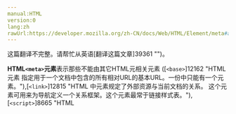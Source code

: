 ```yaml
---
manual:HTML
version:0
lang:zh
rawUrl:https://developer.mozilla.org/zh-CN/docs/Web/HTML/Element/meta#attr-itemprop
---
```




这篇翻译不完整。请帮忙从英语[翻译这篇文章]39361 "")。






**HTML`<meta>`元素**表示那些不能由其它HTML元相关元素 ([`<base>`]12162 "HTML <base> 元素 指定用于一个文档中包含的所有相对URL的基本URL。一份中只能有一个<base>元素。"),[`<link>`]12815 "HTML 中<link>元素规定了外部资源与当前文档的关系。 这个元素可用来为导航定义一个关系框架。这个元素最常于链接样式表。"),[`<script>`]8665 "HTML <script> 元素用于嵌入或引用可执行脚本。"),[`<style>`]16540 "HTML的<style>元素包含文档的样式信息或者文档的部分内容。默认情况下，该标签的样式信息通常是CSS的格式。")或[`<title>`]38841 "HTML <title> 元素 定义文档的标题，显示在浏览器的标题栏或标签页上。它只可以包含文本，若是包含有标签，则包含的任何标签都不会被解释。")) 之一表示的任何元数据信息.



* <dfn>[内容分类]39362 "")</dfn>元数据内容，如果`[itemprop]39363 "")`属性出现：[流数据]38973 "HTML/Content categories#Flow content"),[表述内容]38975 "")
* <dfn>允许的内容</dfn>无，这是一个[empty element]39005 "empty element: An empty element is an element from HTML, SVG, or MathML that cannot have any child nodes (i.e., nested elements or text nodes).")
* <dfn>标签省略</dfn>标签起始必须被呈现而标签结尾可被省略
* <dfn>允许的父元素</dfn>`<meta charset>`,`<meta http-equiv>`:[`<head>`]8648 "HTML head 元素 规定文档相关的通用信息（元数据），包括文档的标题，文档的样式和脚本的链接（定义）等。")元素. 如果`[http-equiv]39364 "")`不是编码声明, 它也可以在[`<noscript>`]13165 "如果页面上的脚本类型不受支持或者当前在浏览器中关闭了脚本，则在HTML  元素中定义脚本未被执行时的替代内容。")元素内部，它本身在[`<head>`]8648 "HTML head 元素 规定文档相关的通用信息（元数据），包括文档的标题，文档的样式和脚本的链接（定义）等。")元素内部。<br></br>`<meta name>`: 接受元数据内容的任何元素。<br></br>`<meta itemprop>`: 接受元数据内容或解析内容的任何元素。
* <dfn>DOM 接口</dfn>[`HTMLMetaElement`]2771 "此页面仍未被本地化, 期待您的翻译!")

## 属性<a name="属性"></a>


此元素包括[全局属性]38847 "")。



注意: 全局属性`[name]39365 "")`在[`<meta>`]26137 "HTML <meta> 元素表示那些不能由其它HTML元相关元素 (<base>, <link>, <script>, <style> 或 <title>) 之一表示的任何元数据信息.")元素中具有特殊的语义；另外， 在同一个 &lt;meta&gt; 标签中，`[name]39365 "")`,`[http-equiv]39364 "")`或者`[charset]39366 "")`三者中任何一个属性存在时，`[itemprop]39363 "")`属性不能被使用。




**`charset`**



此特性声明当前文档所使用的字符编码，但该声明可以被任何一个元素的**lang**特性的值覆盖。此特性的值必须是一个符合由IANA所定义的字符编码首选MIME 名称（*preferred MIME name*）之一。尽管标准不要求必须使用某些特定的字符编码，但它还是给出了一些建议：


* 鼓励使用 UTF-8；
* 不应该使用不兼容ASCII的编码规范， 以避免不必要的安全风险：浏览器不支持他们(这些不规范的编码)可能会导致浏览器渲染html出错. 在`JIS_C6226-1983`,`JIS_X0212-1990`,`HZ-GB-2312`,`JOHAB`,ISO-2022 系列,EBCDIC系列 等文字


**注意：**非兼容ASCII编码就是那些不会将8位代码点的`0x20`到`0x7E`映射为Unicode代码点`0x0020`到`0x007E`的编码)



* `CESU-8`,`UTF-7`,`BOCU-1`或`SCSU`这些字符集，因为这些字符集已经被证实存在跨站脚本攻击（XSS）的风险。
* 开发者应尽量避免使用`UTF-32`字符集对网页进行编码，因为不是所有的HTML5编码算法能够将其与`UTF-16`编码区分开来。

**注意：**
* 声明的字符编码必须与页面保存所使用的编码相匹配，以避免乱码和安全漏洞.
* [`<meta>`]26137 "HTML <meta> 元素表示那些不能由其它HTML元相关元素 (<base>, <link>, <script>, <style> 或 <title>) 之一表示的任何元数据信息.")元素必须包含在[`<head>`]8648 "HTML head 元素 规定文档相关的通用信息（元数据），包括文档的标题，文档的样式和脚本的链接（定义）等。")元素中 and**within the 512 first bytes**of the page, as some browsers only look at these first bytes before choosing a character set for the page.
* This[`<meta>`]26137 "HTML <meta> 元素表示那些不能由其它HTML元相关元素 (<base>, <link>, <script>, <style> 或 <title>) 之一表示的任何元数据信息.")element is only a part of the[algorithm to determine the character set]39367 "Algorithm charset page")of a page that browsers apply. The HTTP Content-Type header and any BOM elements have precedence over this element.
* 强烈建议使用该属性定义字符编码. 如果未定义，某些跨脚本技术可能危害网页，如[UTF-7 fallback cross-scripting technique]39368 "http://code.google.com/p/doctype/wiki/ArticleUtf7"). 保持设置该属性以避免类似风险。
* 该[`<meta>`]26137 "HTML <meta> 元素表示那些不能由其它HTML元相关元素 (<base>, <link>, <script>, <style> 或 <title>) 之一表示的任何元数据信息.")元素 的`[charset]39366 "")`属性和以下HTML5内容`<meta http-equiv="Content-Type" content="text/html; charset=*IANAcharset*">`等效，其中*`IANAcharset包含了和`*`[charset]39366 "")`一样的值**. 后者的语法仍然是允许的,虽然不再推荐。

<dl><dt id=''>**`content`**</dt><dd>基于内容，这个属性为`[http-equiv]39364 "")`或`[name]39365 "")`属性提供了与其相关的值的定义.</dd><dt id=''>**`http-equiv`**</dt><dd>这个枚举属性定义了能改变服务器和用户引擎行为的编译。这个编译值使用`[content]39369 "")`来定义，如下：<dl><dt id=''>content-language<i></i></dt><dd>这个指令定义页面使用的默认语言.**使用方式:**不要使用这个指令，因为它已经过时了。使用[`<html>`]12547 "HTML <html> 元素 表示一个HTML文档的根（顶级元素），所所以它也被称为根元素。其他所有其他元素必须是此元素的后代。")元素上全局的**lang**属性来替代它.
</dd><dt id=''>&quot;content-security-policy&quot;内容安全策略</dt><dd>它允许页面作者定义当前页的[内容策略]39370 ""). 内容策略主要指定允许的服务器源和脚本端点,这有助于防止跨站点脚本攻击.</dd><dt id=''>content-type<i></i></dt><dd>这个属性定义了文档的[MIME type]39371 "MIME"), 实际上由它的字符编码决定. It follows the same syntax as the HTTP`content-type`entity-header field, but as it is inside an HTML Element, most values are not possible. Therefore the valid syntax for its content is the literal string &#39;`text/html`&#39; eventually followed by a character set with the following syntax:&#39;`; charset=`*`IANAcharset`*&#39; where`IANAcharset`is the*preferred MIME name*for a character set as[defined by the IANA.]29348 "http://www.iana.org/assignments/character-sets")**Usage note:**
* 不要使用该指令因为它已过时。. 使用[`<meta>`]26137 "HTML <meta> 元素表示那些不能由其它HTML元相关元素 (<base>, <link>, <script>, <style> 或 <title>) 之一表示的任何元数据信息.")元素的`[charset]39366 "")`属性 代替。
* As the[`<meta>`]26137 "HTML <meta> 元素表示那些不能由其它HTML元相关元素 (<base>, <link>, <script>, <style> 或 <title>) 之一表示的任何元数据信息.")may not be used to change the type of a document in an XHTML document, or in an HTML5 document following the XHTML syntax, never set MIME type to an XHTML MIME type that way. It would be incorrect.
* Only an HTML document can use the content-type, so most of it is redundant: that&#39;s why it has been obsoleted and replaced by the`[charset]39366 "")`attribute.

</dd><dt id=''>default-style</dt><dd>这个属性指定了在页面上使用的首选样式表.`[content]39369 "")`属性必须包含[`<link>`]12815 "HTML 中<link>元素规定了外部资源与当前文档的关系。 这个元素可用来为导航定义一个关系框架。这个元素最常于链接样式表。")元素的标题,`[href]39320 "")`属性链接到CSS样式表或包含CSS样式表的[`<style>`]16540 "HTML的<style>元素包含文档的样式信息或者文档的部分内容。默认情况下，该标签的样式信息通常是CSS的格式。")元素的标题.</dd><dt id=''>refresh</dt><dd>这个属性指定:
* 如果`[content]39369 "")`只包含一个正整数,则是重新载入页面的时间间隔(秒);
* 如果`[content]39369 "")`包含一个正整数并且跟着一个字符串,则是重定向到指定链接的时间间隔(秒)
</dd><dt id=''>set-cookie<i></i></dt><dd>This pragma defines a[cookie]39372 "cookie")for the page. Its content must follows the syntax defines in the[IETF HTTP Cookie Specification]39373 "http://tools.ietf.org/html/draft-ietf-httpstate-cookie-14").**Note:**Do not use this pragma as it is obsolete. Use the HTTP header set-cookie instead.
</dd></dl></dd><dt id=''>**`name`**</dt><dd>该属性定义文档级元数据的名称。It should not be set if one of the attributes`[itemprop]39363 "")`,`[http-equiv]39364 "")`or`[charset]39366 "")`is also set.<br></br>This document-level metadata name is associated with a value, contained by the`[content]39369 "")`attribute. The possible values for the name element are, with their associated value, stored via the`[content]39369 "")`attribute:
* `application-name`，定义正运行在该网页上的网络应用名称；**Note:**
	* 浏览器可能会通过使用该属性去区分应用。It is different from the[`<title>`]38841 "HTML <title> 元素 定义文档的标题，显示在浏览器的标题栏或标签页上。它只可以包含文本，若是包含有标签，则包含的任何标签都不会被解释。")element, which usually consist of the application name but may also contain specific information like the document name or a status;
	* 简单的网页不应该去定义application-name meta标签。
* `author`，就是这个文档的作者名称，可以用自由的格式去定义；
* `description`，其中包含页面内容的简短和精确的描述。 一些浏览器，如Firefox和Opera，将其用作书签页面的默认描述。
* `generator`, containing, in a free format, the identifier to the software that generated the page;
* `keywords`, containing, as strings separated by commas, relevant words associated with the content of the page;
* `referrer`<i></i>控制所有从该文档发出的 HTTP 请求中HTTP`Referer`首部的内容：

**<meta name="referrer"> content 属性可取的值：**


`no-referrer` | 不要发送 HTTP`Referer`首部。 
`origin` | 发送当前文档的[origin]39374 "")。 
`no-referrer-when-downgrade` | 当目的地是先验安全的(https-&gt;https)则发送[origin]39374 "")作为 referrer ，但是当目的地是较不安全的 (https-&gt;http)时则不发送 referrer 。这个是默认的行为。 
`origin-when-crossorigin` | 在同源请求下，发送完整的URL (不含查询参数) ，其他情况下则仅发送当前文档的[origin]39374 "")。 
`unsafe-URL` | 在同源请求下，发送完整的URL (不含查询参数)。 

**注意：动态地插入**`<meta name="referrer">`(通过 document.write 或者 appendChild) 是不起作用的。同样注意如果同时有多个彼此冲突的策略被定义，那么 no-referrer 策略会生效。


The attribute may also have a value taken from the extended list defined on[WHATWG Wiki MetaExtensions page]39375 "http://wiki.whatwg.org/wiki/MetaExtensions"). Although none has been formally accepted yet, a few commonly used names are among the proposals:


* `creator`, defining, in a free format, the name of the creator of the document. Note that it can be the name of the institution. If there are more than one, several[`<meta>`]26137 "HTML <meta> 元素表示那些不能由其它HTML元相关元素 (<base>, <link>, <script>, <style> 或 <title>) 之一表示的任何元数据信息.")elements should be used;
* `googlebot`, which is a synonym of`robots`, but is only followed by Googlebot, the indexing crawler for Google;
* `publisher`, defining, in a free format, the name of the publisher of the document. Note that it can be the name of the institution;
* `robots`, defining the behavior that cooperative crawlers should have with the page. It is a comma-separated list of values taken in the following list:

**Values for the content of <meta name="robots">**

Value | Description | Used by 
 ---  |  ---  |  ---  | 
`index` | Allows the robot to index the page | All 
`noindex` | Prevents the robot from indexing the page | All 
`follow` | Allows the robot to follow the links on the page | All 
`nofollow` | Prevents the robot from following the links on the page | All 
`noodp` | Prevents the usage of the[Open Directory Project]39376 "http://www.dmoz.org/")description, if any, as the description of the page in the search engine results page | [Google]39377 "http://www.google.com/support/webmasters/bin/answer.py?hl=en&answer=79812"),[Yahoo]39378 "http://help.yahoo.com/l/us/yahoo/search/indexing/indexing-11.html;_ylt=Arh3LHnisvRMPJKzQqmJ97JYqCN4"),[Bing]39379 "http://www.bing.com/toolbox/blogs/webmaster/archive/2008/06/03/robots-exclusion-protocol-joining-together-to-provide-better-documentation.aspx") 
`noarchive` | Prevents the search engine from caching the content of the page | [Google]39377 "http://www.google.com/support/webmasters/bin/answer.py?hl=en&answer=79812"),[Yahoo]39380 "http://help.yahoo.com/l/us/yahoo/search/indexing/basics-10.html;_ylt=Aszma_Ly8TfhL7mn_LGWn5RYqCN4") 
`nosnippet` | Prevents the display of any description of the page in the search engine results page | [Google]39381 "http://www.google.com/support/webmasters/bin/answer.py?answer=35304") 
`noimageindex` | Prevents this page from appearing as the referring page of an indexed image | [Google]39377 "http://www.google.com/support/webmasters/bin/answer.py?hl=en&answer=79812") 
`noydir` | Prevents the usage of the Yahoo Directory description, if any, as the description of the page in the search engine results page | [Yahoo]39378 "http://help.yahoo.com/l/us/yahoo/search/indexing/indexing-11.html;_ylt=Arh3LHnisvRMPJKzQqmJ97JYqCN4") 
`nocache` | Synonym of`noarchive` | [Bing]39379 "http://www.bing.com/toolbox/blogs/webmaster/archive/2008/06/03/robots-exclusion-protocol-joining-together-to-provide-better-documentation.aspx") 

**Notes:**
	* Only cooperative robots will follow the rules defined by the robots name. Do not expect to keep e-mail harvesters at bay with this.
	* The robot still needs to access the page in order to read the meta value. If you want to keep them at bay, for example to prevent bandwidth consumption, use a*[robots.txt]39382 "Robot Exclusion Protocol")*file instead (or in complement).
	* If you want to remove the page of an index, changing the meta to`noindex`will work, but only when the robot visit the page again. Be sure not to prevent such visits, via the*robots.txt*file for example. Some search engines have developers tools, allowing a quick removal of some page.
	* Some possible values are mutually exclusive, like using`index`and`noindex`, or`follow`and`nofollow`, at the same time. In these cases the behavior of the robot is undefined, and may vary from one to the other. So avoid these cases.
	* Some search engine crawler robots, like those of Google, Yahoo Search or Bing, support the same values on an HTTP directive,`X-Robot-Tags`: this allows them to use these pragma on non-HTML documents, like images.
* `slurp`, which is a synonym of`robots`, but is only followed by Slurp, the indexing crawler for Yahoo Search;
* `viewport`, 它提供有关视口初始大小的提示，仅供移动设备使用。
	* **值的内容为： <meta name="viewport">**

Value | 可能值 | 描述 
 ---  |  ---  |  ---  | 
`width` | 一个正整数或者字符串`device-width` | 以pixels（像素）为单位， 定义viewport（视口）的宽度。 
`height` | 一个正整数或者字符串`device-height` | 以pixels（像素）为单位， 定义viewport（视口）的高度。 
`initial-scale` | `一个0.0`到`10.0之间的正数` | 定义设备宽度（纵向模式下的设备宽度或横向模式下的设备高度）与视口大小之间的缩放比率。 
`maximum-scale` | `一个0.0`到`10.0之间的正数` | 定义缩放的最大值；它必须大于或等于minimum-scale的值，不然会导致不确定的行为发生。 
`minimum-scale` | `一个0.0`到`10.0之间的正数` | 定义缩放的最小值；它必须小于或等于maximum-scale的值，不然会导致不确定的行为发生。 
`user-scalable` | 一个布尔值（yes 或者no） | 如果设置为 no，用户将不能放大或缩小网页。默认值为 yes。 


Specification | Status | Comment 
 ---  |  ---  |  ---  | 
[CSS Device Adaptation<br></br><small>&lt;meta name=&quot;viewport&quot;&gt;</small>]39383 "") | Working Draft | Non-normatively describes the Viewport META element 

See also:[`@viewport`]28252 "The @viewport CSS at-rule contains a set of nested descriptors in a CSS block that is delimited by curly braces. These descriptors control viewport settings, primarily on mobile devices.")
**Notes:**
		* Though not standardized, this attribute is used by different mobile browsers like Safari Mobile, Firefox for Mobile or Opera Mobile.
		* The default values may change from one device, and browser, to another.
		* To learn about this pragma in Firefox for Mobile, see[this article]32572 "Mobile/Viewport meta tag").
</dd><dt id=''>**`scheme`**<i></i></dt><dd>This attribute defines the scheme in which the metadata is described. A scheme is a context leading to the correct interpretations of the`[content]39369 "")`value, like a format.**Notes:**Do not use this attribute as it is obsolete. There is no replacement for it as there was no real usage for it. Omit it altogether.
</dd></dl>
## Notes<a name="Notes"></a>


Depending on the attributes set, the kind of metadata can be one of the following:


* If`[name]39365 "")`is set, it is*document-level**metadata*, applying to the whole page.
* If`[http-equiv]39364 "")`is set, it is a*pragma directive*— information normally given by the web server about how the web page is served.
* If`[charset]39366 "")`is set, it is a*charset declaration*— the character encoding used by the webpage.
* If`[itemprop]39363 "")`is set, it is*user-defined metadata*— transparent for the user-agent as the semantics of the metadata is user-specific.<i></i>

## 示例<a name="示例"></a>

```
<!-- Defining the charset in HTML4 -->
<meta http-equiv="Content-Type" content="text/html; charset=utf-8">

<!-- In HTML5 -->
<meta charset="utf-8">

<!-- Redirect page after 3 seconds -->
<meta http-equiv="refresh" content="3;url=http://www.mozilla.org/">
```

## Accessibility concerns<a name="Accessibility_concerns"></a>

### Refreshing content<a name="Refreshing_content"></a>


Pages set with a`refresh`value run the risk of having the time interval being too short. People navigating with the aid of assistive technology such as a screen reader may be unable to read through and understand the page&#39;s content before being automatically redirected. The abrupt, unannounced updating of the page content may also be disorienting for people experiencing low vision conditions.


* [MDN Understanding WCAG, Guideline 2.1 explanations]39384 "")
* [MDN Understanding WCAG, Guideline 3.1 explanations]39385 "")
* [Understanding Success Criterion 2.2.1 | W3C Understanding WCAG 2.0]39386 "")
* [Understanding Success Criterion 2.2.4 | W3C Understanding WCAG 2.0]39387 "")
* [Understanding Success Criterion 3.2.5 | W3C Understanding WCAG 2.0]39388 "")

### Viewport scaling<a name="Viewport_scaling"></a>


Disabling zooming capabilities by setting`user-scalable`to a value of`no`prevents people experiencing low vision conditions from being able to read and understand page content.


* [MDN Understanding WCAG, Guideline 1.4 explanations]30213 "")
* [Understanding Success Criterion 1.4.4 | W3C Understanding WCAG 2.0]30475 "")

## 规范<a name="规范"></a>

Specification | Status | Comment 
 ---  |  ---  |  ---  | 
[Referrer Policy<br></br><small>&lt;meta name=&quot;referrer&quot;&gt;</small>]39389 "") | Candidate Recommendation | Defines value and semantic of`<meta name="referrer">`. 
[HTML Living Standard<br></br><small>&lt;meta&gt;</small>]12864 "") | Living Standard |  
[HTML5<br></br><small>&lt;meta&gt;</small>]12865 "") | Recommendation |  
[HTML 4.01 Specification<br></br><small>&lt;meta&gt;</small>]39390 "") | Recommendation |  


## Browser compatibility<a name="Browser_compatibility"></a>


**[We&#39;re converting our compatibility data into a machine-readable JSON format]3344 "")**. This compatibility table still uses the old format, because we haven&#39;t yet converted the data it contains.**[Find out how you can help!]3392 "")**


* 
* 

Feature | Chrome | Firefox (Gecko) | Internet Explorer | Opera | Safari 
Basic support | (Yes) | 1.0 (1.7 or earlier) | (Yes) | (Yes) | (Yes) 
`name="referrer"` | 17 | [36.0]14667 "Released on 2015-02-24.")(36.0) | ? | ? | ? 




## See also<a name="See_also"></a>

* The other elements containing metadata:[`<base>`]12162 "HTML <base> 元素 指定用于一个文档中包含的所有相对URL的基本URL。一份中只能有一个<base>元素。"),[`<head>`]8648 "HTML head 元素 规定文档相关的通用信息（元数据），包括文档的标题，文档的样式和脚本的链接（定义）等。"),[`<link>`]12815 "HTML 中<link>元素规定了外部资源与当前文档的关系。 这个元素可用来为导航定义一个关系框架。这个元素最常于链接样式表。"),[`<style>`]16540 "HTML的<style>元素包含文档的样式信息或者文档的部分内容。默认情况下，该标签的样式信息通常是CSS的格式。"),[`<title>`]38841 "HTML <title> 元素 定义文档的标题，显示在浏览器的标题栏或标签页上。它只可以包含文本，若是包含有标签，则包含的任何标签都不会被解释。").



